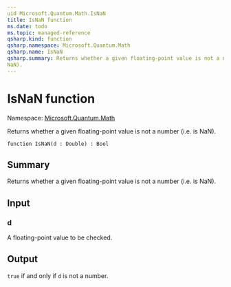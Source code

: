 ```yaml
---
uid Microsoft.Quantum.Math.IsNaN
title: IsNaN function
ms.date: todo
ms.topic: managed-reference
qsharp.kind: function
qsharp.namespace: Microsoft.Quantum.Math
qsharp.name: IsNaN
qsharp.summary: Returns whether a given floating-point value is not a number (i.e. is
NaN).
---
```


# IsNaN function

Namespace: [Microsoft.Quantum.Math](xref:Microsoft.Quantum.Math)

Returns whether a given floating-point value is not a number (i.e. is
NaN).
```qsharp
function IsNaN(d : Double) : Bool
```

## Summary
Returns whether a given floating-point value is not a number (i.e. is
NaN).

## Input
### d
A floating-point value to be checked.

## Output
`true` if and only if `d` is not a number.
